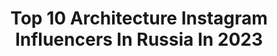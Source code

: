 ---
title: Top 10 Architecture Instagram Influencers In Russia In 2023
description: >-
  Find top architecture Instagram influencers in Russia in 2023. Most popular hashtags: #architecture #sketch #sovietarchitecture.
platform: Instagram
hits: 154
text_top: See the most popular Instagram profiles on inBeat.
text_bottom: Our search engine aggregates 154 Instagram influencers like this in Russia for you to connect with.
profiles:
  - username: "kamillahanapova"
    fullname: >-
      Photographer
    bio: >-
      @hasselblad Master 📍St. Petersburg/Moscow/Maykop 🔗 beauty,album covers,fashion,collages, architecture,retouch Personal @kamilla_hanapova portfolio📌
    location: "Russia"
    followers: 26697
    engagement: 966
    commentsToLikes: 0.018000
    id: ck0u0e4uttj0r0i19kgezrncw
    verified: false
    hashtags: ""
  - username: "nomurushka"
    fullname: >-
      Veronika Nomura / モデル　Tokyo
    bio: >-
      MUSE Late bloomers ☺️ Architecture| Art | Books | Self develop | Nutrition
    location: "Russia"
    followers: 16401
    engagement: 520
    commentsToLikes: 0.027410
    id: ck0vviw8zpc9b0i19gxyv1pej
    verified: false
    hashtags: "#expectation, #justdoit, #halloween, #nike"
  - username: "elena.krizhevskaya"
    fullname: >-
      Архитектурная Москва Елена
    bio: >-
      Две мои книги @architecture_moscow_books «Best of Russia 📸» победитель Исследую Москву 🧐 Ссылка на книги 👇👇👇 Мои теги #тeги_лeна Все фото мои 📸
    location: "Russia"
    followers: 163581
    engagement: 506
    commentsToLikes: 0.016878
    id: ck0w3yug8vyz50i194i6z9ycf
    verified: false
    hashtags: ""
  - username: "meau"
    fullname: >-
      Meau | Minimal
    bio: >-
      Architecture, minimalism & Eastern Europe ⠀ You can see more @meau at @seemoremeau
    location: "Russia"
    followers: 7024
    engagement: 793
    commentsToLikes: 0.042855
    id: ck9wd49mze0170j784h1fuoho
    verified: false
    hashtags: ""
  - username: "romanukyan"
    fullname: >-
      Roman Manukyan
    bio: >-
      📸 Photographer | Events, lifestyle, architecture 📍 Based in Moscow 💼 Portfolio:
    location: "Russia"
    followers: 27508
    engagement: 400
    commentsToLikes: 0.026002
    id: ckaozvgnznkxi0i787zsw21xd
    verified: false
    hashtags: "#ugolkileica, #olympus, #silavetra"
  - username: "xenia_klassen"
    fullname: >-
      Xenia Klassen
    bio: >-
      ARCHITECTURE • & • URBAN SKETCHING Tomsk • Russia Онлайн-курс по скетчингу ⬇️
    location: "Russia"
    followers: 15744
    engagement: 721
    commentsToLikes: 0.017733
    id: ck0tyw9qsobvw0i19ckudfq3h
    verified: false
    hashtags: "#artandarq, #tomsk, #sketchwalker, #archisketcher"
  - username: "madebyvadim"
    fullname: >-
      Vadim Sherbakov
    bio: >-
      🎥 Award winning aerial videographer 📸 Architecture & cityscape photographer 🎞 Work featured in HBO • Netflix • Showtime • DJI • Irix • PolarPro New🎥⤵️
    location: "Russia"
    followers: 30324
    engagement: 415
    commentsToLikes: 0.034541
    id: ck0u9obicacp20i19nbrq6x5o
    verified: false
    hashtags: "#landscape, #worldneedsmorespiralstaircases, #beautifuldestinations, #reflection"
  - username: "kot_h"
    fullname: >-
      Konstantin
    bio: >-
      @brutalistbeton Living in Saint-Petersburg, Russia. Photos of brutalist and modernist architecture. #brutalism #socialistmodernism #architecture
    location: "Russia"
    followers: 9622
    engagement: 853
    commentsToLikes: 0.011728
    id: ck0w1rtxmkte60i1966rb2mmi
    verified: false
    hashtags: "#spb, #peterburg, #socialistmodernism, #concretearchitecture"
  - username: "aysyluuu"
    fullname: >-
      Айсылу Зарипова
    bio: >-
      ✏️artist and illustrator ✏️pencil | watercolor | ink pen ✏️student of architecture | KSUAE ✏️kazan | russia
    location: "Russia"
    followers: 40347
    engagement: 459
    commentsToLikes: 0.006338
    id: ck6u7aamtkcq20j71fue94eqf
    verified: false
    hashtags: "#3dfedor, #3dsmax, #visualisation, #coronarender"
  - username: "mox.design"
    fullname: >-
      Moxarchitects
    bio: >-
      Award-winning landscape architects offering an end-to-end architecture and construction landscaping service across Russia and abroad.
    location: "Russia"
    followers: 15507
    engagement: 647
    commentsToLikes: 0.010011
    id: ck5zwneh16fn50i14chw34s12
    verified: false
    hashtags: "#madebymox"
---